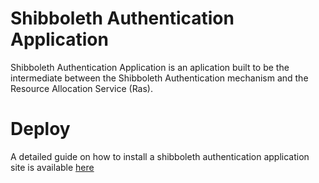 # Shibboleth Authentication Application 
Shibboleth Authentication Application is an aplication built to be the intermediate between the Shibboleth Authentication mechanism and the Resource Allocation Service (Ras).

# Deploy 
A detailed guide on how to install a shibboleth authentication application site is available [here](deploy/documentation/1.0-install-shibboleth-auth-app-site.md)
